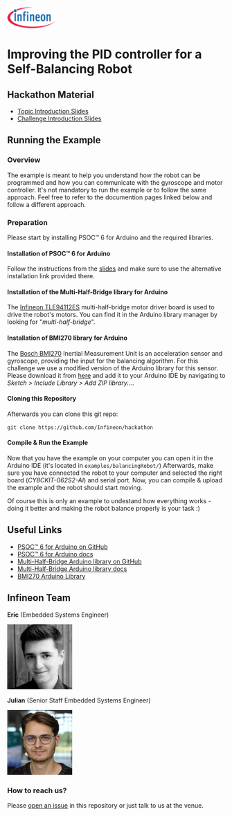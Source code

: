 <img src="./img/infineon_logo.png" alt="Infineon Logo" height="50"/>

# Improving the PID controller for a Self-Balancing Robot

## Hackathon Material
* [Topic Introduction Slides](./topic_introduction.pdf)
* [Challenge Introduction Slides](./challenge_introduction.pdf)

## Running the Example

### Overview
The example is meant to help you understand how the robot can be programmed and how you can communicate with the gyroscope and motor controller.
It's not mandatory to run the example or to follow the same approach. Feel free to refer to the documention pages linked below and follow a different approach.

### Preparation
Please start by installing PSOC™ 6 for Arduino and the required libraries.

#### Installation of PSOC™ 6 for Arduino
Follow the instructions from the [slides](./topic_introduction.pdf) and make sure to use the alternative installation link provided there.

#### Installation of the Multi-Half-Bridge library for Arduino
The [Infineon TLE94112ES](https://www.infineon.com/cms/de/product/power/motor-control-ics/brushed-dc-motor-control-ics/multi-half-bridge-ics/tle94112el/) multi-half-bridge motor driver board is used to drive the robot's motors. You can find it in the Arduino library manager by looking for "*multi-half-bridge*".

#### Installation of BMI270 library for Arduino
The [Bosch BMI270](https://www.bosch-sensortec.com/products/motion-sensors/imus/bmi270/) Inertial Measurement Unit is an acceleration sensor and gyroscope, providing the input for the balancing algorithm.
For this challenge we use a modified version of the Arduino library for this sensor. Please download it from [here](https://github.com/Infineon/hackathon/releases/download/v1.0.0/Arduino_BMI270_BMM150-wire-patch.zip) and add it to your Arduino IDE by navigating to *Sketch > Include Library > Add ZIP library...*.

#### Cloning this Repository
Afterwards you can clone this git repo:
```
git clone https://github.com/Infineon/hackathon
```

#### Compile & Run the Example
Now that you have the example on your computer you can open it in the Arduino IDE (it's located in `examples/balancingRobot/`)
Afterwards, make sure you have connected the robot to your computer and selected the right board (*CY8CKIT-062S2-AI*) and serial port.
Now, you can compile & upload the example and the robot should start moving.

Of course this is only an example to undestand how everything works - doing it better and making the robot balance properly is your task :)

## Useful Links
* [PSOC™ 6 for Arduino on GitHub](https://github.com/Infineon/arduino-core-psoc6)
* [PSOC™ 6 for Arduino docs](https://github.com/Infineon/arduino-core-psoc6)
* [Multi-Half-Bridge Arduino library on GitHub](https://github.com/Infineon/arduino-multi-half-bridge)
* [Multi-Half-Bridge Arduino library docs](https://github.com/Infineon/multi-half-bridge/wiki/Ino-Getting-Started)
* [BMI270 Arduino Library](https://github.com/Infineon/hackathon/releases/download/v1.0.0/Arduino_BMI270_BMM150-wire-patch.zip)

## Infineon Team

**Eric** (Embedded Systems Engineer)

<img src="./img/eric.png" alt="Eric" height="150"/>

**Julian** (Senior Staff Embedded Systems Engineer)

<img src="./img/julian.png" alt="Julian" height="150"/>

### How to reach us?
Please [open an issue](https://github.com/Infineon/hackathon/issues) in this repository or just talk to us at the venue.